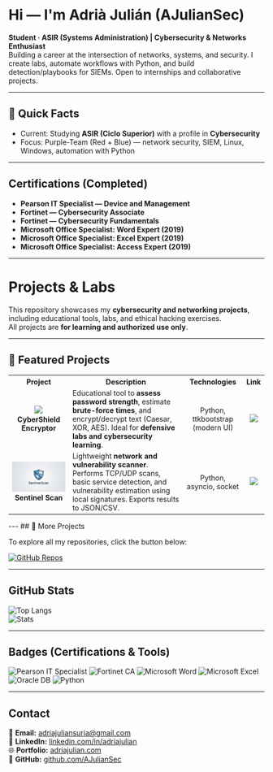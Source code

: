 #  Hi — I'm Adrià Julián (AJulianSec)

**Student · ASIR (Systems Administration) | Cybersecurity & Networks Enthusiast**  
Building a career at the intersection of networks, systems, and security. I create labs, automate workflows with Python, and build detection/playbooks for SIEMs. Open to internships and collaborative projects.

---

## 🎯 Quick Facts
- Current: Studying **ASIR (Ciclo Superior)** with a profile in **Cybersecurity**  
- Focus: Purple-Team (Red + Blue) — network security, SIEM, Linux, Windows, automation with Python

---

##  Certifications (Completed)
- **Pearson IT Specialist — Device and Management**  
- **Fortinet — Cybersecurity Associate**  
- **Fortinet — Cybersecurity Fundamentals**  
- **Microsoft Office Specialist: Word Expert (2019)**  
- **Microsoft Office Specialist: Excel Expert (2019)**  
- **Microsoft Office Specialist: Access Expert (2019)**

---

# Projects & Labs

This repository showcases my **cybersecurity and networking projects**, including educational tools, labs, and ethical hacking exercises.  
All projects are **for learning and authorized use only**.

---

## 🔹 Featured Projects

<table>
  <tr>
    <th>Project</th>
    <th>Description</th>
    <th>Technologies</th>
    <th>Link</th>
  </tr>

  <tr>
    <td align="center">
      <img src="https://raw.githubusercontent.com/AJulianSec/CyberShield-BlueTeam-Tool/main/cybershieldencryptor_BANNER.jpg" width="300"><br>
      <b>CyberShield Encryptor</b>
    </td>
    <td>
      Educational tool to <b>assess password strength</b>, estimate <b>brute-force times</b>, and encrypt/decrypt text (Caesar, XOR, AES).  
      Ideal for <b>defensive labs and cybersecurity learning</b>.
    </td>
    <td align="center">Python, ttkbootstrap (modern UI)</td>
    <td align="center">
      <a href="https://github.com/AJulianSec/CyberShield-BlueTeam-Tool">
        <img src="https://img.shields.io/badge/View%20on-GitHub-181717?style=for-the-badge&logo=github" height="50">
      </a>
    </td>
  </tr>

  <tr>
    <td align="center">
      <img src="https://raw.githubusercontent.com/AJulianSec/SentinelScan/main/logo_sentinel_scan.jpg" width="300"><br>
      <b>Sentinel Scan</b>
    </td>
    <td>
      Lightweight <b>network and vulnerability scanner</b>.  
      Performs TCP/UDP scans, basic service detection, and vulnerability estimation using local signatures.  
      Exports results to JSON/CSV.
    </td>
    <td align="center">Python, asyncio, socket</td>
    <td align="center">
      <a href="https://github.com/AJulianSec/SentinelScan">
        <img src="https://img.shields.io/badge/View%20on-GitHub-181717?style=for-the-badge&logo=github" height="50">
      </a>
    </td>
  </tr>
</table>
---
## 🔗 More Projects

To explore all my repositories, click the button below:

[![GitHub Repos](https://img.shields.io/badge/View%20All%20Repositories-181717?style=for-the-badge&logo=github)](https://github.com/AJulianSec?tab=repositories)
                                                                                     

                                                                                                                                                                                                                                                                                                                                                                                                                                                                                                                                                                                                                                                                                                       

---

##  GitHub Stats

![Top Langs](https://github-readme-stats.vercel.app/api/top-langs/?username=AJulianSec&layout=compact&theme=dark)  
![Stats](https://github-readme-stats.vercel.app/api?username=AJulianSec&show_icons=true&count_private=true&theme=dark)

---

##  Badges (Certifications & Tools)

![Pearson IT Specialist](https://img.shields.io/badge/Pearson-IT%20Specialist-blue?style=flat&logo=pearson)
![Fortinet CA](https://img.shields.io/badge/Fortinet-Cybersec%20Associate-red?style=flat&logo=fortinet)
![Microsoft Word](https://img.shields.io/badge/Microsoft-Word%20Expert-blue?style=flat&logo=microsoft-word)
![Microsoft Excel](https://img.shields.io/badge/Microsoft-Excel%20Expert-green?style=flat&logo=microsoft-excel)
![Oracle DB](https://img.shields.io/badge/Oracle-Database%20Associate-red?style=flat&logo=oracle)
![Python](https://img.shields.io/badge/Python-Scripting%20(Learn)-blue?style=flat&logo=python)

---

##  Contact

📧 **Email:** [adriajuliansuria@gmail.com](mailto:adriajuliansuria@gmail.com)  
💼 **LinkedIn:** [linkedin.com/in/adriajulian](https://www.linkedin.com/in/adriajulian/)  
🌐 **Portfolio:** [adriajulian.com](https://www.adriajulian.com/)  
🐙 **GitHub:** [github.com/AJulianSec](https://github.com/AJulianSec)




